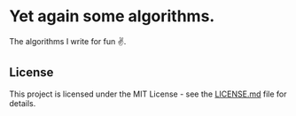 # Yet again some algorithms. 
The algorithms I write for fun :v:.

## License

This project is licensed under the MIT License - see the [LICENSE.md](LICENSE.md) file for details.


